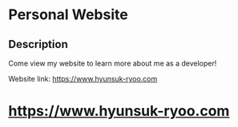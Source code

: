 # Personal Website
## Description
Come view my website to learn more about me as a developer!

Website link: https://www.hyunsuk-ryoo.com

# https://www.hyunsuk-ryoo.com
